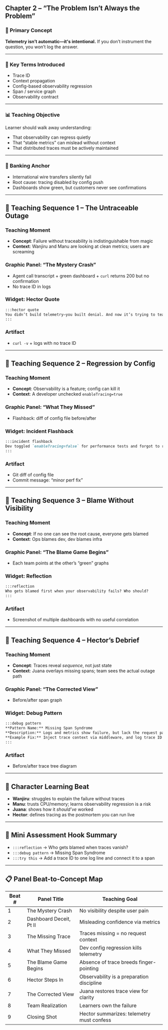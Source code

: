 ## Chapter 2 – “The Problem Isn’t Always the Problem”

### 🧠 Primary Concept
**Telemetry isn’t automatic—it's intentional.** If you don’t instrument the question, you won’t log the answer.

---

### 🧩 Key Terms Introduced
- Trace ID
- Context propagation
- Config-based observability regression
- Span / service graph
- Observability contract

---

### 📊 Teaching Objective
Learner should walk away understanding:
- That observability can regress quietly
- That “stable metrics” can mislead without context
- That distributed traces must be actively maintained

---

### 🧱 Banking Anchor
- International wire transfers silently fail
- Root cause: tracing disabled by config push
- Dashboards show green, but customers never see confirmations

---

## 🧪 Teaching Sequence 1 – The Untraceable Outage

### Teaching Moment
- **Concept**: Failure without traceability is indistinguishable from magic
- **Context**: Wanjiru and Manu are looking at clean metrics; users are screaming

### Graphic Panel: “The Mystery Crash”
- Agent call transcript + green dashboard + `curl` returns 200 but no confirmation
- No trace ID in logs

### Widget: Hector Quote
```markdown
:::hector quote
You didn’t build telemetry—you built denial. And now it’s trying to teach you something.
:::
```

### Artifact
- `curl -v` + logs with no trace ID

---

## 🧪 Teaching Sequence 2 – Regression by Config

### Teaching Moment
- **Concept**: Observability is a feature; config can kill it
- **Context**: A developer unchecked `enableTracing=true`

### Graphic Panel: “What They Missed”
- Flashback: diff of config file before/after

### Widget: Incident Flashback
```markdown
:::incident flashback
Dev toggled `enableTracing=false` for performance tests and forgot to re-enable it before merging to prod.
:::
```

### Artifact
- Git diff of config file
- Commit message: “minor perf fix”

---

## 🧪 Teaching Sequence 3 – Blame Without Visibility

### Teaching Moment
- **Concept**: If no one can see the root cause, everyone gets blamed
- **Context**: Ops blames dev, dev blames infra

### Graphic Panel: “The Blame Game Begins”
- Each team points at the other’s “green” graphs

### Widget: Reflection
```markdown
:::reflection
Who gets blamed first when your observability fails? Who should?
:::
```

### Artifact
- Screenshot of multiple dashboards with no useful correlation

---

## 🧪 Teaching Sequence 4 – Hector’s Debrief

### Teaching Moment
- **Concept**: Traces reveal *sequence*, not just state
- **Context**: Juana overlays missing spans; team sees the actual outage path

### Graphic Panel: “The Corrected View”
- Before/after span graph

### Widget: Debug Pattern
```markdown
:::debug pattern
**Pattern Name:** Missing Span Syndrome
**Description:** Logs and metrics show failure, but lack the request path context.
**Example Fix:** Inject trace context via middleware, and log trace ID at every hop.
:::
```

### Artifact
- Before/after trace tree diagram

---

## 👤 Character Learning Beat
- **Wanjiru**: struggles to explain the failure without traces
- **Manu**: trusts CPU/memory; learns observability regression is a risk
- **Juana**: shows how it *should’ve* worked
- **Hector**: defines tracing as the postmortem you can run live

---

## 🧪 Mini Assessment Hook Summary
- `:::reflection` → Who gets blamed when traces vanish?
- `:::debug pattern` → Missing Span Syndrome
- `:::try this` → Add a trace ID to one log line and connect it to a span

---

## 📋 Panel Beat-to-Concept Map
| Beat # | Panel Title             | Teaching Goal                             |
| ------ | ----------------------- | ----------------------------------------- |
| 1      | The Mystery Crash       | No visibility despite user pain           |
| 2      | Dashboard Deceit, Pt II | Misleading confidence via metrics         |
| 3      | The Missing Trace       | Traces missing = no request context       |
| 4      | What They Missed        | Dev config regression kills telemetry     |
| 5      | The Blame Game Begins   | Absence of trace breeds finger-pointing   |
| 6      | Hector Steps In         | Observability is a preparation discipline |
| 7      | The Corrected View      | Juana restores trace view for clarity     |
| 8      | Team Realization        | Learners own the failure                  |
| 9      | Closing Shot            | Hector summarizes: telemetry must confess |

